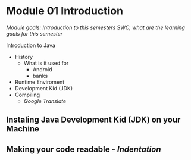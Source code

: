 # Module 01 Introduction

_Module goals: Introduction to this semesters SWC, what are the learning goals for this semester_

Introduction to Java

* History
   * What is it used for
      * Android
      * banks
* Runtime Enviroment
* Development Kid (JDK)
 * Compiling
    * _Google Translate_

## Instaling Java Development Kid (JDK) on your Machine

## Making your code readable - _Indentation_
